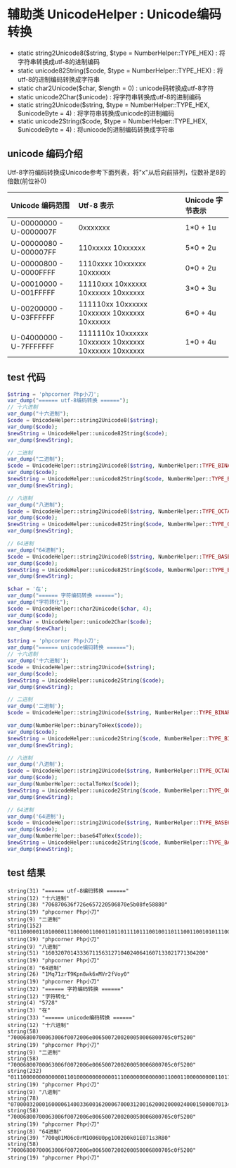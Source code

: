 # 辅助类 UnicodeHelper : Unicode编码转换
- static string2Unicode8($string, $type = NumberHelper::TYPE_HEX) : 将字符串转换成utf-8的进制编码
- static unicode82String($code, $type = NumberHelper::TYPE_HEX) : 将utf-8的进制编码转换成字符串
- static char2Unicode($char, $length = 0) : unicode码转换成utf-8字符
- static unicode2Char($unicode) : 将字符串转换成utf-8的进制编码
- static string2Unicode($string, $type = NumberHelper::TYPE_HEX, $unicodeByte = 4) : 将字符串转换成unicode的进制编码
- static unicode2String($code, $type = NumberHelper::TYPE_HEX, $unicodeByte = 4) : 将unicode的进制编码转换成字符串

## unicode 编码介绍

Utf-8字符编码转换成Unicode参考下面列表，将"x"从后向前排列，位数补足8的倍数(前位补0)

| Unicode 编码范围 | Utf-8 表示 | Unicode 字节表示 |
|:---|:---|:---|
| U-00000000 - U-0000007F | 0xxxxxxx | 1*0 + 1u |
| U-00000080 - U-000007FF | 110xxxxx 10xxxxxx | 5*0 + 2u |
| U-00000800 - U-0000FFFF | 1110xxxx 10xxxxxx 10xxxxxx | 0*0 + 2u |
| U-00010000 - U-001FFFFF | 11110xxx 10xxxxxx 10xxxxxx 10xxxxxx | 3*0 + 3u |
| U-00200000 - U-03FFFFFF | 111110xx 10xxxxxx 10xxxxxx 10xxxxxx 10xxxxxx | 6*0 + 4u |
| U-04000000 - U-7FFFFFFF | 1111110x 10xxxxxx 10xxxxxx 10xxxxxx 10xxxxxx 10xxxxxx | 1*0 + 4u |

## test 代码

```php
$string = 'phpcorner Php小刀';
var_dump("====== utf-8编码转换 ======");
// 十六进制
var_dump("十六进制");
$code = UnicodeHelper::string2Unicode8($string);
var_dump($code);
$newString = UnicodeHelper::unicode82String($code);
var_dump($newString);

// 二进制
var_dump("二进制");
$code = UnicodeHelper::string2Unicode8($string, NumberHelper::TYPE_BINARY);
var_dump($code);
$newString = UnicodeHelper::unicode82String($code, NumberHelper::TYPE_BINARY);
var_dump($newString);

// 八进制
var_dump("八进制");
$code = UnicodeHelper::string2Unicode8($string, NumberHelper::TYPE_OCTAL);
var_dump($code);
$newString = UnicodeHelper::unicode82String($code, NumberHelper::TYPE_OCTAL);
var_dump($newString);

// 64进制
var_dump("64进制");
$code = UnicodeHelper::string2Unicode8($string, NumberHelper::TYPE_BASE64);
var_dump($code);
$newString = UnicodeHelper::unicode82String($code, NumberHelper::TYPE_BASE64);
var_dump($newString);

$char = '在';
var_dump("====== 字符编码转换 ======");
var_dump("字符转化");
$code = UnicodeHelper::char2Unicode($char, 4);
var_dump($code);
$newChar = UnicodeHelper::unicode2Char($code);
var_dump($newChar);

$string = 'phpcorner Php小刀';
var_dump("====== unicode编码转换 ======");
// 十六进制
var_dump('十六进制');
$code = UnicodeHelper::string2Unicode($string);
var_dump($code);
$newString = UnicodeHelper::unicode2String($code);
var_dump($newString);

// 二进制
var_dump('二进制');
$code = UnicodeHelper::string2Unicode($string, NumberHelper::TYPE_BINARY);

var_dump(NumberHelper::binaryToHex($code));
var_dump($code);
$newString = UnicodeHelper::unicode2String($code, NumberHelper::TYPE_BINARY);
var_dump($newString);

// 八进制
var_dump('八进制');
$code = UnicodeHelper::string2Unicode($string, NumberHelper::TYPE_OCTAL);
var_dump($code);
var_dump(NumberHelper::octalToHex($code));
$newString = UnicodeHelper::unicode2String($code, NumberHelper::TYPE_OCTAL);
var_dump($newString);

// 64进制
var_dump('64进制');
$code = UnicodeHelper::string2Unicode($string, NumberHelper::TYPE_BASE64);
var_dump($code);
var_dump(NumberHelper::base64ToHex($code));
$newString = UnicodeHelper::unicode2String($code, NumberHelper::TYPE_BASE64);
var_dump($newString);
```

## test 结果

```text
string(31) "====== utf-8编码转换 ======"
string(12) "十六进制"
string(38) "706870636f726e657220506870e5b08fe58880"
string(19) "phpcorner Php小刀"
string(9) "二进制"
string(152)
"01110000011010000111000001100011011011110111001001101110011001010111001000100000010100000110100001110000111001011011000010001111111001011000100010000000"
string(19) "phpcorner Php小刀"
string(9) "八进制"
string(51) "160320701433367115631271040240641607133021771304200"
string(19) "phpcorner Php小刀"
string(8) "64进制"
string(26) "1Mq71zrT9Kpn8wk6xMVr2fVoy0"
string(19) "phpcorner Php小刀"
string(32) "====== 字符编码转换 ======"
string(12) "字符转化"
string(4) "5728"
string(3) "在"
string(33) "====== unicode编码转换 ======"
string(12) "十六进制"
string(58) "70006800700063006f0072006e0065007200200050006800705c0f5200"
string(19) "phpcorner Php小刀"
string(9) "二进制"
string(58) "70006800700063006f0072006e0065007200200050006800705c0f5200"
string(232)
"0111000000000000011010000000000001110000000000000110001100000000011011110000000001110010000000000110111000000000011001010000000001110010000000000010000000000000010100000000000001101000000000000111000001011100000011110101001000000000"
string(19) "phpcorner Php小刀"
string(9) "八进制"
string(78) "070000320001600006140033600162000670003120016200020000240001500007013403651000"
string(58) "70006800700063006f0072006e0065007200200050006800705c0f5200"
string(19) "phpcorner Php小刀"
string(8) "64进制"
string(39) "700q01M06c0rM1O06U0pg1O0200k01E071s3R80"
string(58) "70006800700063006f0072006e0065007200200050006800705c0f5200"
string(19) "phpcorner Php小刀"
```
